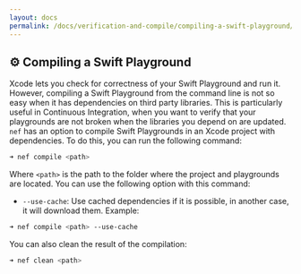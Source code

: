 ```yaml
---
layout: docs
permalink: /docs/verification-and-compile/compiling-a-swift-playground/
---
```


## ⚙️ Compiling a Swift Playground
 Xcode lets you check for correctness of your Swift Playground and run it. However, compiling a Swift Playground from the command line is not so easy when it has dependencies on third party libraries. This is particularly useful in Continuous Integration, when you want to verify that your playgrounds are not broken when the libraries you depend on are updated. `nef` has an option to compile Swift Playgrounds in an Xcode project with dependencies. To do this, you can run the following command:
 
 ```bash
 ➜ nef compile <path>
 ```
 
 Where `<path>` is the path to the folder where the project and playgrounds are located. You can use the following option with this command:
 
 - `--use-cache`: Use cached dependencies if it is possible, in another case, it will download them. Example:
 
 ```bash
 ➜ nef compile <path> --use-cache
 ```
 
 You can also clean the result of the compilation:
 
 ```bash
 ➜ nef clean <path>
 ```
